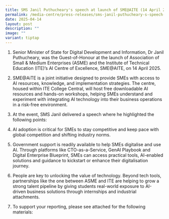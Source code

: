 ```yaml
---
title: SMS Janil Puthucheary's speech at launch of SME@AITE (14 April 2025)
permalink: /media-centre/press-releases/sms-janil-puthucheary-s-speech-at-launch-of-sme-aite-14-april-2025/
date: 2025-04-14
layout: post
description: ""
image: ""
variant: tiptap
---
```

<ol data-tight="true" class="tight">
<li>
<p>Senior Minister of State for Digital Development and Information, Dr Janil
Puthucheary, was the Guest-of-Honour at the launch of Association of Small
&amp; Medium Enterprises (ASME) and the Institute of Technical Education
(ITE)’s AI Centre of Excellence, SME@AITE, on 14 April 2025.&nbsp;</p>
<p></p>
</li>
<li>
<p>SME@AiTE is a joint initiative designed to provide SMEs with access to
AI resources, knowledge, and implementation strategies. The centre, housed
within ITE College Central, will host free downloadable AI resources and
hands-on workshops, helping SMEs understand and experiment with integrating
AI technology into their business operations in a risk-free environment.</p>
<p></p>
</li>
<li>
<p>At the event, SMS Janil delivered a speech where he highlighted the following
points:</p>
<p></p>
</li>
<li>
<p>AI adoption is critical for SMEs to stay competitive and keep pace with
global competition and shifting industry norms.&nbsp;</p>
<p></p>
</li>
<li>
<p>Government support is readily available to help SMEs digitalise and use
AI. Through platforms like CTO-as-a-Service, GenAI Playbook and Digital
Enterprise Blueprint, SMEs can access practical tools, AI-enabled solutions
and guidance to kickstart or enhance their digitalisation journey.&nbsp;</p>
<p></p>
</li>
<li>
<p>People are key to unlocking the value of technology. Beyond tech tools,
partnerships like the one between ASME and ITE are helping to grow a strong
talent pipeline by giving students real-world exposure to AI-driven business
solutions through internships and industrial attachments. &nbsp;</p>
<p></p>
</li>
<li>
<p>To support your reporting, please see attached for the following materials:&nbsp;&nbsp;</p>
</li>
</ol>
<p>&nbsp;&nbsp;</p>
<p>&nbsp;&nbsp;</p>